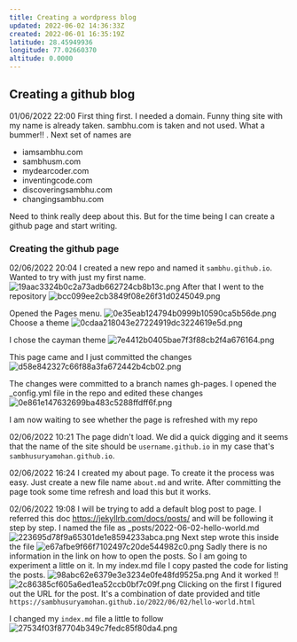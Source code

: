 ```yaml
---
title: Creating a wordpress blog
updated: 2022-06-02 14:36:33Z
created: 2022-06-01 16:35:19Z
latitude: 28.45949936
longitude: 77.02660370
altitude: 0.0000
---
```


## Creating a github blog
01/06/2022 22:00
First thing first. I needed a domain. Funny thing site with my name is already taken. sambhu.com is taken and not used. What a bummer!! . Next set of names are 
- iamsambhu.com
- sambhusm.com
- mydearcoder.com
- inventingcode.com
- discoveringsambhu.com
- changingsambhu.com

Need to think really deep about this. But for the time being I can create a github page and start writing. 

### Creating the github page
02/06/2022 20:04
I created a new repo and named it `sambhu.github.io`. Wanted to try with just my first name.
![19aac3324b0c2a73adb662724cb8b13c.png](../_resources/19aac3324b0c2a73adb662724cb8b13c.png)
After that I went to the repository 
![bcc099ee2cb3849f08e26f31d0245049.png](../_resources/bcc099ee2cb3849f08e26f31d0245049.png)

Opened the Pages menu. 
![0e35eab124794b0999b10590ca5b56de.png](../_resources/0e35eab124794b0999b10590ca5b56de.png)
Choose a theme 
![0cdaa218043e27224919dc3224619e5d.png](../_resources/0cdaa218043e27224919dc3224619e5d.png)

I chose the cayman theme
![7e4412b0405bae7f3f88cb2f4a676164.png](../_resources/7e4412b0405bae7f3f88cb2f4a676164.png)

This page came and I just committed the changes 
![d58e842327c66f88a3fa672442b4cb02.png](../_resources/d58e842327c66f88a3fa672442b4cb02.png)

The changes were committed to a branch names gh-pages. I opened the \_config.yml file in the repo and edited these changes 
![0e861e147632699ba483c5288ffdff6f.png](../_resources/0e861e147632699ba483c5288ffdff6f.png)

I am now waiting to see whether the page is refreshed with my repo

02/06/2022 10:21
The page didn't load. We did a quick digging and it seems that the name of the site should be `username.github.io` in my case that's `sambhusuryamohan.github.io`. 

02/06/2022 16:24
I created my about page. To create it the process was easy. Just create a new file name `about.md` and write. After committing the page took some time refresh and load this but it works. 

02/06/2022 19:08
I will be trying to add a default blog post to page. I referred this doc https://jekyllrb.com/docs/posts/ and will be following it step by step. 
I named the file as \_posts/2022-06-02-hello-world.md
![223695d78f9a65301de1e8594233abca.png](../_resources/223695d78f9a65301de1e8594233abca.png)
Next step wrote this inside the file 
![e67afbe9f66f7102497c20de544982c0.png](../_resources/e67afbe9f66f7102497c20de544982c0.png)
Sadly there is no information in the link on how to open the posts. So I am going to experiment a little on it. In my index.md file I copy pasted the code for listing the posts. ![98abc62e6379e3e3234e0fe48fd9525a.png](../_resources/98abc62e6379e3e3234e0fe48fd9525a.png)
And it worked !! ![2c86385cf605a6ed1ea52ccb0bf7c09f.png](../_resources/2c86385cf605a6ed1ea52ccb0bf7c09f.png)
Clicking on the first I figured out the URL for the post. It's a combination of date provided and title `https://sambhusuryamohan.github.io/2022/06/02/hello-world.html`

I changed my `index.md` file a little to follow
![27534f03f87704b349c7fedc85f80da4.png](../_resources/27534f03f87704b349c7fedc85f80da4.png)
